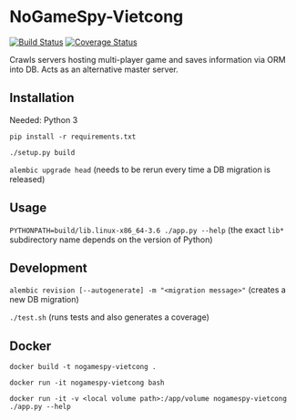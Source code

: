 # NoGameSpy-Vietcong

[![Build Status](https://travis-ci.org/garncarz/nogamespy-vietcong.svg?branch=master)](https://travis-ci.org/garncarz/nogamespy-vietcong)
[![Coverage Status](https://coveralls.io/repos/github/garncarz/nogamespy-vietcong/badge.svg?branch=master)](https://coveralls.io/github/garncarz/nogamespy-vietcong?branch=master)

Crawls servers hosting multi-player game and saves information via ORM into DB.
Acts as an alternative master server.


## Installation

Needed: Python 3

`pip install -r requirements.txt`

`./setup.py build`

`alembic upgrade head` (needs to be rerun every time a DB migration is released)


## Usage

`PYTHONPATH=build/lib.linux-x86_64-3.6 ./app.py --help`
(the exact `lib*` subdirectory name depends on the version of Python)


## Development


`alembic revision [--autogenerate] -m "<migration message>"` (creates a new DB migration)

`./test.sh` (runs tests and also generates a coverage)


## Docker

`docker build -t nogamespy-vietcong .`

`docker run -it nogamespy-vietcong bash`

`docker run -it -v <local volume path>:/app/volume nogamespy-vietcong ./app.py --help`
